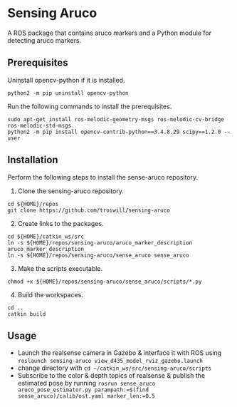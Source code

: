 # Sensing Aruco

A ROS package that contains aruco markers and a Python module for detecting aruco markers.

## Prerequisites

Uninstall opencv-python if it is installed.
```
python2 -m pip uninstall opencv-python
```

Run the following commands to install the prerequisites.
```
sudo apt-get install ros-melodic-geometry-msgs ros-melodic-cv-bridge ros-melodic-std-msgs
python2 -m pip install opencv-contrib-python==3.4.8.29 scipy==1.2.0 --user
```

## Installation

Perform the following steps to install the sense-aruco repository.
1) Clone the sensing-aruco repository.
```
cd ${HOME}/repos
git clone https://github.com/troiwill/sensing-aruco
```

2) Create links to the packages.
```
cd ${HOME}/catkin_ws/src
ln -s ${HOME}/repos/sensing-aruco/aruco_marker_description aruco_marker_description
ln -s ${HOME}/repos/sensing-aruco/sense_aruco sense_aruco
```

3) Make the scripts executable.
```
chmod +x ${HOME}/repos/sensing-aruco/sense_aruco/scripts/*.py
```

4) Build the workspaces.
```
cd ..
catkin build
```

## Usage
- Launch the realsense camera in Gazebo & interface it with ROS using `roslaunch sensing-aruco view_d435_model_rviz_gazebo.launch`
- change directory with `cd ~/catkin_ws/src/sensing-aruco/scripts`
- Subscribe to the color & depth topics of realsense & publish the estimated pose by running `rosrun sense_aruco aruco_pose_estimator.py parampath:=$(find sense_aruco)/calib/ost.yaml marker_len:=0.5`
